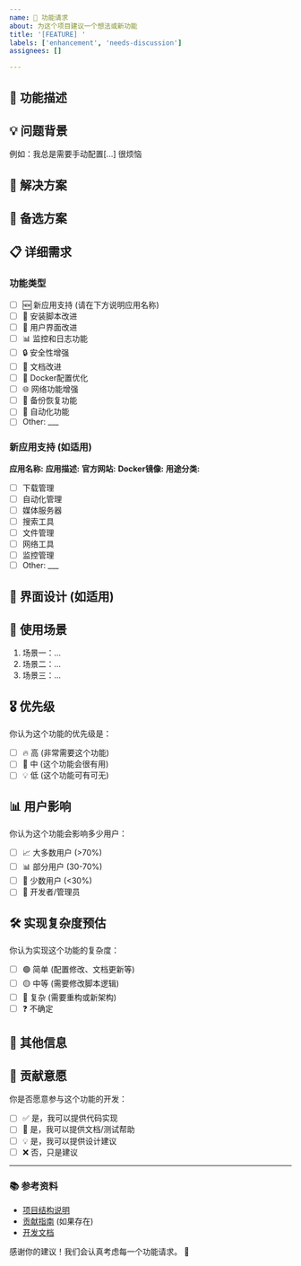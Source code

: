 ```yaml
---
name: 🚀 功能请求
about: 为这个项目建议一个想法或新功能
title: '[FEATURE] '
labels: ['enhancement', 'needs-discussion']
assignees: []

---
```


## 🚀 功能描述
<!-- 简洁明了地描述你想要的功能 -->

## 💡 问题背景
<!-- 这个功能请求是否与某个问题相关？请描述一下 -->
例如：我总是需要手动配置[...] 很烦恼

## 🎯 解决方案
<!-- 描述你希望看到的解决方案 -->

## 🔄 备选方案
<!-- 描述你考虑过的其他替代解决方案或功能 -->

## 📋 详细需求
<!-- 请详细描述这个功能的需求和期望 -->

### 功能类型
- [ ] 🆕 新应用支持 (请在下方说明应用名称)
- [ ] 🔧 安装脚本改进
- [ ] 🎨 用户界面改进
- [ ] 📊 监控和日志功能
- [ ] 🔒 安全性增强
- [ ] 📖 文档改进
- [ ] 🐳 Docker配置优化
- [ ] 🌐 网络功能增强
- [ ] 💾 备份恢复功能
- [ ] 🤖 自动化功能
- [ ] Other: ___

### 新应用支持 (如适用)
**应用名称:** 
**应用描述:** 
**官方网站:** 
**Docker镜像:** 
**用途分类:**
- [ ] 下载管理
- [ ] 自动化管理
- [ ] 媒体服务器
- [ ] 搜索工具
- [ ] 文件管理
- [ ] 网络工具
- [ ] 监控管理
- [ ] Other: ___

## 🎨 界面设计 (如适用)
<!-- 如果是界面相关的功能，可以提供mockup或描述 -->

## 📱 使用场景
<!-- 描述这个功能在什么情况下会被使用 -->
1. 场景一：...
2. 场景二：...
3. 场景三：...

## 🎖️ 优先级
你认为这个功能的优先级是：
- [ ] 🔥 高 (非常需要这个功能)
- [ ] 🎯 中 (这个功能会很有用)
- [ ] 💡 低 (这个功能可有可无)

## 📊 用户影响
你认为这个功能会影响多少用户：
- [ ] 📈 大多数用户 (>70%)
- [ ] 📊 部分用户 (30-70%)
- [ ] 🎯 少数用户 (<30%)
- [ ] 🔧 开发者/管理员

## 🛠️ 实现复杂度预估
你认为实现这个功能的复杂度：
- [ ] 🟢 简单 (配置修改、文档更新等)
- [ ] 🟡 中等 (需要修改脚本逻辑)
- [ ] 🔴 复杂 (需要重构或新架构)
- [ ] ❓ 不确定

## 📝 其他信息
<!-- 添加任何其他有助于实现这个功能的信息 -->

## 🤝 贡献意愿
你是否愿意参与这个功能的开发：
- [ ] ✅ 是，我可以提供代码实现
- [ ] 📝 是，我可以提供文档/测试帮助
- [ ] 💡 是，我可以提供设计建议
- [ ] ❌ 否，只是建议

---

### 📚 参考资料
- [项目结构说明](../PROJECT_STRUCTURE.md)
- [贡献指南](../CONTRIBUTING.md) (如果存在)
- [开发文档](../docs/) 

感谢你的建议！我们会认真考虑每一个功能请求。 🙏
